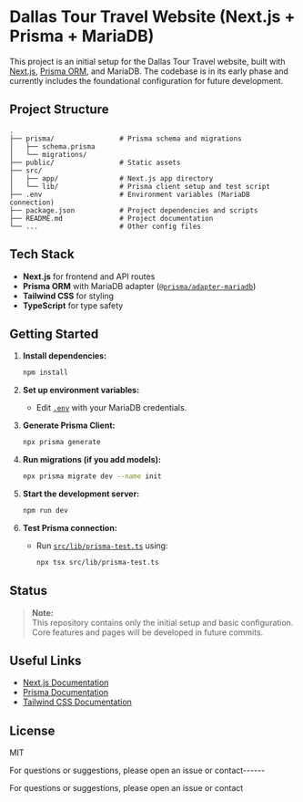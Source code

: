 # Dallas Tour Travel Website (Next.js + Prisma + MariaDB)

This project is an initial setup for the Dallas Tour Travel website, built with [Next.js](https://nextjs.org), [Prisma ORM](https://www.prisma.io/), and MariaDB. The codebase is in its early phase and currently includes the foundational configuration for future development.

## Project Structure

```
.
├── prisma/                # Prisma schema and migrations
│   ├── schema.prisma
│   └── migrations/
├── public/                # Static assets
├── src/
│   ├── app/               # Next.js app directory
│   └── lib/               # Prisma client setup and test script
├── .env                   # Environment variables (MariaDB connection)
├── package.json           # Project dependencies and scripts
├── README.md              # Project documentation
└── ...                    # Other config files
```

## Tech Stack

- **Next.js** for frontend and API routes
- **Prisma ORM** with MariaDB adapter ([`@prisma/adapter-mariadb`](https://www.npmjs.com/package/@prisma/adapter-mariadb))
- **Tailwind CSS** for styling
- **TypeScript** for type safety

## Getting Started

1. **Install dependencies:**

   ```sh
   npm install
   ```

2. **Set up environment variables:**

   - Edit [`.env`](.env) with your MariaDB credentials.

3. **Generate Prisma Client:**

   ```sh
   npx prisma generate
   ```

4. **Run migrations (if you add models):**

   ```sh
   npx prisma migrate dev --name init
   ```

5. **Start the development server:**

   ```sh
   npm run dev
   ```

6. **Test Prisma connection:**
   - Run [`src/lib/prisma-test.ts`](src/lib/prisma-test.ts) using:
     ```sh
     npx tsx src/lib/prisma-test.ts
     ```

## Status

> **Note:**  
> This repository contains only the initial setup and basic configuration. Core features and pages will be developed in future commits.

## Useful Links

- [Next.js Documentation](https://nextjs.org/docs)
- [Prisma Documentation](https://www.prisma.io/docs)
- [Tailwind CSS Documentation](https://tailwindcss.com/docs)

## License

MIT

For questions or suggestions, please open an issue or contact------

For questions or suggestions, please open an issue or contact
